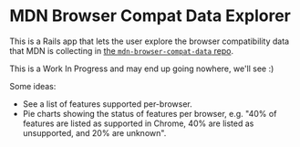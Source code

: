 # MDN Browser Compat Data Explorer

This is a Rails app that lets the user explore the browser compatibility data that MDN is collecting in [the `mdn-browser-compat-data` repo](https://github.com/mdn/browser-compat-data).

This is a Work In Progress and may end up going nowhere, we'll see :)

Some ideas:

- See a list of features supported per-browser.
- Pie charts showing the status of features per browser, e.g. "40% of features are listed as supported in Chrome, 40% are listed as unsupported, and 20% are unknown".
